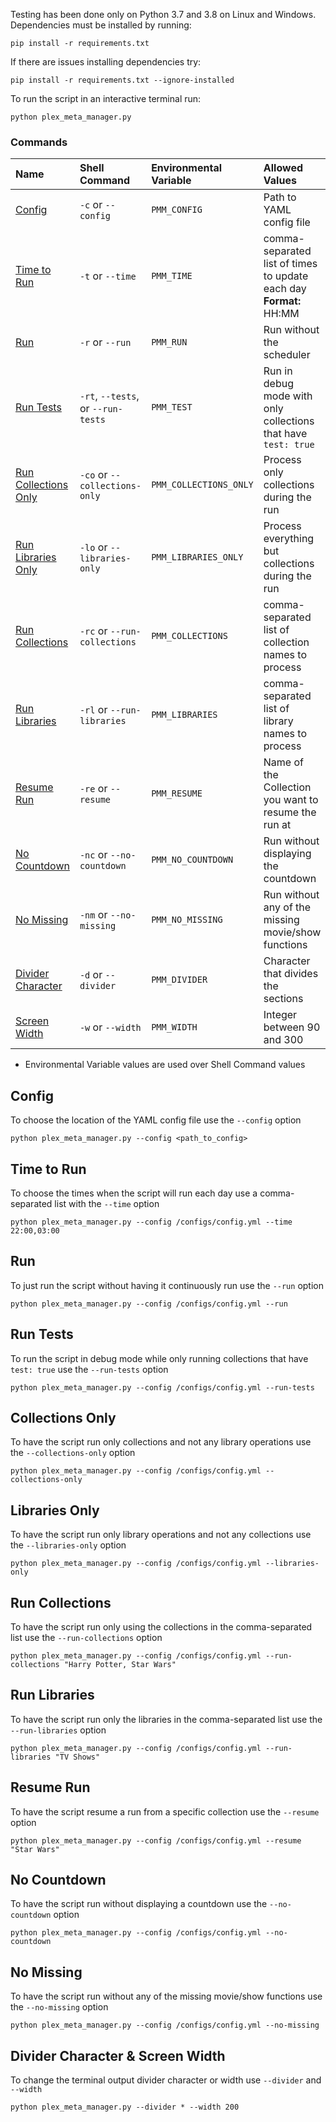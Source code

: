 Testing has been done only on Python 3.7 and 3.8 on Linux and Windows. Dependencies must be installed by running:

```shell
pip install -r requirements.txt
```

If there are issues installing dependencies try:

```shell
pip install -r requirements.txt --ignore-installed
```

To run the script in an interactive terminal run:

```shell
python plex_meta_manager.py
```

### Commands

| Name | Shell Command | Environmental<br>Variable | Allowed Values | Default Value |
| :--- | :--- | :--- | :--- | :--- |
| [Config](#config) | `-c` or `--config` | `PMM_CONFIG` | Path to YAML config file | `config/config.yml` alongside<br>`plex_meta_manager.py` |
| [Time to Run](#time-to-run) | `-t` or `--time` | `PMM_TIME` | comma-separated list of times to update each day<br>**Format:** HH:MM | `03:00` |
| [Run](#run) | `-r` or `--run` | `PMM_RUN` | Run without the scheduler | `False` |
| [Run Tests](#run-tests) | `-rt`, `--tests`, or `--run-tests` | `PMM_TEST` | Run in debug mode with only collections that have `test: true` | `False` |
| [Run Collections Only](#collections-only) | `-co` or `--collections-only` | `PMM_COLLECTIONS_ONLY` | Process only collections during the run | `False` |
| [Run Libraries Only](#libraries-only) | `-lo` or `--libraries-only` | `PMM_LIBRARIES_ONLY` | Process everything but collections during the run | `False` |
| [Run Collections](#run-collections) | `-rc` or `--run-collections` | `PMM_COLLECTIONS` | comma-separated list of collection names to process | All Collections |
| [Run Libraries](#run-libraries) | `-rl` or `--run-libraries` | `PMM_LIBRARIES` | comma-separated list of library names to process | All libraries |
| [Resume Run](#resume-run) | `-re` or `--resume` | `PMM_RESUME` | Name of the Collection you want to resume the run at | ` ` |
| [No Countdown](#no-countdown) | `-nc` or `--no-countdown` | `PMM_NO_COUNTDOWN` | Run without displaying the countdown | `False` |
| [No Missing](#no-missing) | `-nm` or `--no-missing` | `PMM_NO_MISSING` | Run without any of the missing movie/show functions | `False` |
| [Divider Character](#divider-character--screen-width) | `-d` or `--divider` | `PMM_DIVIDER` | Character that divides the sections | `=` |
| [Screen Width](#divider-character--screen-width) | `-w` or `--width` | `PMM_WIDTH` | Integer between 90 and 300 | `100` |

* Environmental Variable values are used over Shell Command values 

## Config
To choose the location of the YAML config file use the `--config` option

```shell
python plex_meta_manager.py --config <path_to_config>
```

## Time to Run
To choose the times when the script will run each day use a comma-separated list with the `--time` option

```shell
python plex_meta_manager.py --config /configs/config.yml --time 22:00,03:00
```

## Run
To just run the script without having it continuously run use the `--run` option

```shell
python plex_meta_manager.py --config /configs/config.yml --run
```

## Run Tests
To run the script in debug mode while only running collections that have `test: true` use the `--run-tests` option

```shell
python plex_meta_manager.py --config /configs/config.yml --run-tests
```

## Collections Only
To have the script run only collections and not any library operations use the `--collections-only` option

```shell
python plex_meta_manager.py --config /configs/config.yml --collections-only
```

## Libraries Only
To have the script run only library operations and not any collections use the `--libraries-only` option

```shell
python plex_meta_manager.py --config /configs/config.yml --libraries-only
```

## Run Collections
To have the script run only using the collections in the comma-separated list use the `--run-collections` option

```shell
python plex_meta_manager.py --config /configs/config.yml --run-collections "Harry Potter, Star Wars"
```

## Run Libraries
To have the script run only the libraries in the comma-separated list use the `--run-libraries` option

```shell
python plex_meta_manager.py --config /configs/config.yml --run-libraries "TV Shows"
```

## Resume Run
To have the script resume a run from a specific collection use the `--resume` option

```shell
python plex_meta_manager.py --config /configs/config.yml --resume "Star Wars"
```

## No Countdown 
To have the script run without displaying a countdown use the `--no-countdown` option

```shell
python plex_meta_manager.py --config /configs/config.yml --no-countdown
```

## No Missing 
To have the script run without any of the missing movie/show functions use the `--no-missing` option

```shell
python plex_meta_manager.py --config /configs/config.yml --no-missing
```

## Divider Character & Screen Width
To change the terminal output divider character or width use `--divider` and `--width`

```shell
python plex_meta_manager.py --divider * --width 200
```